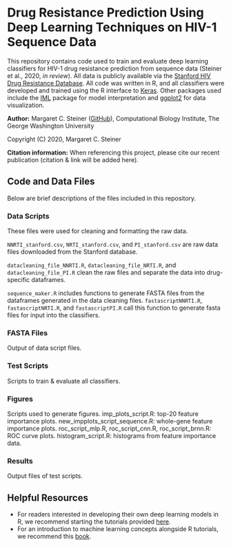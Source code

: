 #  Drug Resistance Prediction Using Deep Learning Techniques on HIV-1 Sequence Data

This repository contains code used to train and evaluate deep learning classifiers for HIV-1 drug resistance prediction from sequence data (Steiner et al., 2020, _in review_). All data is publicly available via the [Stanford HIV Drug Resistance Database](https://hivdb.stanford.edu). All code was written in R, and all classifiers were developed and trained using the R interface to [Keras](https://keras.rstudio.com). Other packages used include the [IML](https://cran.r-project.org/web/packages/iml/vignettes/intro.html) package for model interpretation and [ggplot2](https://ggplot2.tidyverse.org) for data visualization.

**Author:** Margaret C. Steiner ([GitHub](https://github.com/maggiesteiner)), Computational Biology Institute, The George Washington University

Copyright (C) 2020, Margaret C. Steiner

**Citation information:** 
When referencing this project, please cite our recent publication (citation & link will be added here).

## Code and Data Files

Below are brief descriptions of the files included in this repository.

### Data Scripts

These files were used for cleaning and formatting the raw data.

`NNRTI_stanford.csv`, `NRTI_stanford.csv`, and `PI_stanford.csv` are raw data files downloaded from the Stanford database. 
 
`datacleaning_file_NNRTI.R`,  `datacleaning_file_NRTI.R`, and  `datacleaning_file_PI.R` clean the raw files and separate the data into drug-specific dataframes.
 
`sequence_maker.R` includes functions to generate FASTA files from the dataframes generated in the data cleaning files. `fastascriptNNRTI.R`,  `fastascriptNRTI.R`, and `fastascriptPI.R` call this function to generate fasta files for input into the classifiers.

### FASTA Files

Output of data script files.

### Test Scripts

Scripts to train & evaluate all classifiers.

### Figures

Scripts used to generate figures. imp_plots_script.R: top-20 feature importance plots. new_impplots_script_sequence.R: whole-gene feature importance plots. roc_script_mlp.R, roc_script_cnn.R, roc_script_brnn.R: ROC curve plots. histogram_script.R: histograms from feature importance data.

### Results

Output files of test scripts.

## Helpful Resources

- For readers interested in developing their own deep learning models in R, we recommend starting the tutorials provided [here](https://keras.rstudio.com/articles/getting_started.html). 
- For an introduction to machine learning concepts alongside R tutorials, we recommend this [book](https://www.manning.com/books/deep-learning-with-r). 
